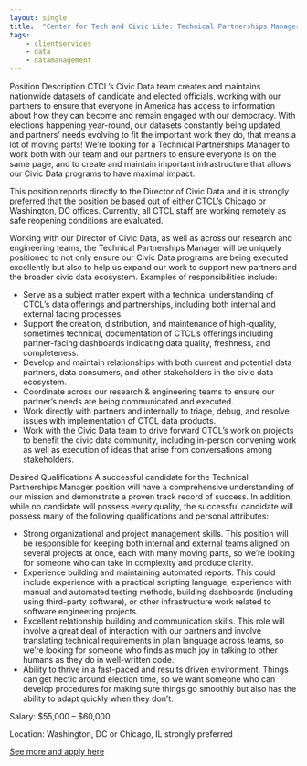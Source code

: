```yaml
---
layout: single
title:  "Center for Tech and Civic Life: Technical Partnerships Manager"
tags: 
    - clientservices
    - data
    - datamanagement
---
```

Position Description
CTCL’s Civic Data team creates and maintains nationwide datasets of candidate and elected officials, working with our partners to ensure that everyone in America has access to information about how they can become and remain engaged with our democracy.  With elections happening year-round, our datasets constantly being updated, and partners’ needs evolving to fit the important work they do, that means a lot of moving parts! We’re looking for a Technical Partnerships Manager to work both with our team and our partners to ensure everyone is on the same page, and to create and maintain important infrastructure that allows our Civic Data programs to have maximal impact.

This position reports directly to the Director of Civic Data and it is strongly preferred that the position be based out of either CTCL’s Chicago or Washington, DC offices. Currently, all CTCL staff are working remotely as safe reopening conditions are evaluated.

Working with our Director of Civic Data, as well as across our research and engineering teams, the Technical Partnerships Manager will be uniquely positioned to not only ensure our Civic Data programs are being executed excellently but also to help us expand our work to support new partners and the broader civic data ecosystem. Examples of responsibilities include:
* Serve as a subject matter expert with a technical understanding of CTCL’s data offerings and partnerships, including both internal and external facing processes.
* Support the creation, distribution, and maintenance of high-quality, sometimes technical, documentation of CTCL’s offerings including partner-facing dashboards indicating data quality, freshness, and completeness.
* Develop and maintain relationships with both current and potential data partners, data consumers, and other stakeholders in the civic data ecosystem.
* Coordinate across our research & engineering teams to ensure our partner’s needs are being communicated and executed. 
* Work directly with partners and internally to triage, debug, and resolve issues with implementation of CTCL data products.
* Work with the Civic Data team to drive forward CTCL’s work on projects to benefit the civic data community, including in-person convening work as well as execution of ideas that arise from conversations among stakeholders.

Desired Qualifications
A successful candidate for the Technical Partnerships Manager position will have a comprehensive understanding of our mission and demonstrate a proven track record of success. In addition, while no candidate will possess every quality, the successful candidate will possess many of the following qualifications and personal attributes:
* Strong organizational and project management skills. This position will be responsible for keeping both internal and external teams aligned on several projects at once, each with many moving parts, so we’re looking for someone who can take in complexity and produce clarity.
* Experience building and maintaining automated reports. This could include experience with a practical scripting language, experience with manual and automated testing methods, building dashboards (including using third-party software), or other infrastructure work related to software engineering projects.
* Excellent relationship building and communication skills. This role will involve a great deal of interaction with our partners and involve translating technical requirements in plain language across teams, so we’re looking for someone who finds as much joy in talking to other humans as they do in well-written code.
* Ability to thrive in a fast-paced and results driven environment. Things can get hectic around election time, so we want someone who can develop procedures for making sure things go smoothly but also has the ability to adapt quickly when they don’t.

Salary: $55,000 – $60,000

Location: Washington, DC or Chicago, IL strongly preferred


[See more and apply here](https://www.techandciviclife.org/job-technical-partnerships-manager/)
